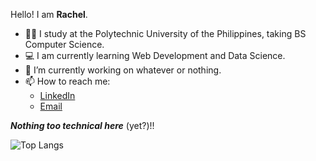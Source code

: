 Hello! I am **Rachel**.
<br>
- 🐱‍🏍 I study at the Polytechnic University of the Philippines, taking BS Computer Science. 
- 💻 I am currently learning Web Development and Data Science.
- 🔭 I’m currently working on whatever or nothing.
- 📫 How to reach me:
  - [LinkedIn](https://www.linkedin.com/in/rachel-anne-cilon/) <br>
  - [Email](mailto:rachelannecilon@gmail.com) 


***Nothing too technical here*** (yet?)!!

<!-- https://github.com/anuraghazra/github-readme-stats -->
![Top Langs](https://github-readme-stats.vercel.app/api/top-langs/?username=rachelannec&layout=compact&theme=transparent)
<!-- | ![rachelannec's GitHub Stats](https://github-readme-stats.vercel.app/api?username=rachelannec&show_icons=true&theme=transparent&card_width=200) | ![Top Langs](https://github-readme-stats.vercel.app/api/top-langs/?username=rachelannec&layout=compact&theme=transparent&card_width=200) |
|----------|-----------| -->

<!-- <strong>CURRENTLY UNDER CONSTRUCTION</strong> -->
<!-- https://github.com/natemoo-re/natemoo-re/blob/master/spotify-setup-guide.md -->












<!--
**rachelannec/rachelannec** is a ✨ _special_ ✨ repository because its `README.md` (this file) appears on your GitHub profile.


Here are some ideas to get you started:

- 🔭 I’m currently working on ...
- 🌱 I’m currently learning ...
- 👯 I’m looking to collaborate on ...
- 🤔 I’m looking for help with ...
- 💬 Ask me about ...
- 📫 How to reach me: ...
- 😄 Pronouns: ...
- ⚡ Fun fact: ...
-->
